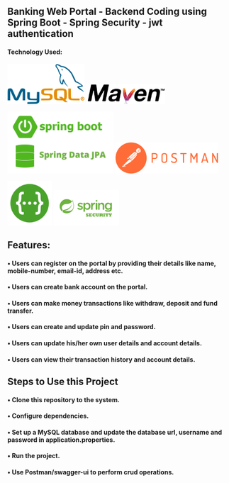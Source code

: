 ## Banking Web Portal - Backend Coding using Spring Boot - Spring Security - jwt authentication

#### Technology Used:
<img src="https://github.com/RishabhShrivastav758/BankingPortalBackEnd/blob/main/assets/1231546453.png" alt="image" height="90">            <img src="https://github.com/RishabhShrivastav758/BankingPortalBackEnd/blob/main/assets/4532134553.png" alt="image" height="45">

<img src="https://github.com/RishabhShrivastav758/BankingPortalBackEnd/blob/main/assets/456456456.png" alt="image" height="140">             <img src="https://github.com/RishabhShrivastav758/BankingPortalBackEnd/blob/main/assets/6764645645.png" alt="image" height="70">

<img src="https://github.com/RishabhShrivastav758/BankingPortalBackEnd/blob/main/assets/32163546464684654.png" alt="image" height="100">           <img src="https://github.com/RishabhShrivastav758/BankingPortalBackEnd/blob/main/assets/4664654654.png" alt="image" height="80">

## Features:

####  • Users can register on the portal by providing their details like name, mobile-number, email-id, address etc. 
####  • Users can create bank account on the portal.
####  • Users can make money transactions like withdraw, deposit and fund transfer.
####  • Users can create and update pin and password.
####  • Users can update his/her own user details and account details.
####  • Users can view their transaction history and account details.

## Steps to Use this Project

#### • Clone this repository to the system.
#### • Configure dependencies.
#### • Set up a MySQL database and update the database url, username and password in application.properties.
#### • Run the project.
#### • Use Postman/swagger-ui to perform crud operations.

<!--
- Java Spring Boot Framework
- MySQL for data storage
- Maven for project management
- Postman for API testing
-->
